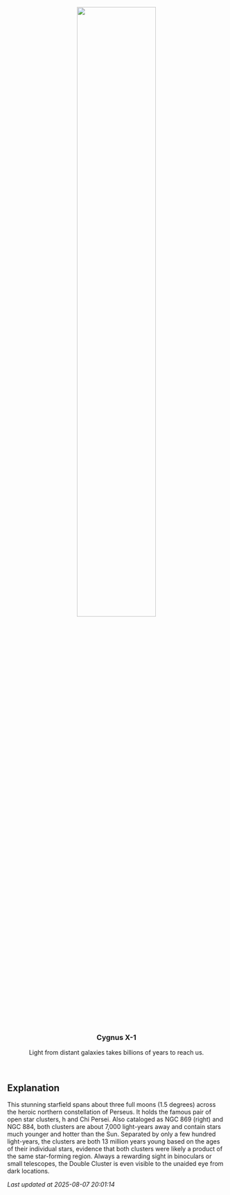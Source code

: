 <p align='center'>
    <img src='https://apod.nasa.gov/apod/image/2508/DoubleClusterBrecher1024.jpg' width='60%' />
    <h3 align="center">Cygnus X-1</h3>
    <p align="center">Light from distant galaxies takes billions of years to reach us.</p>
</p>
<br/>

Explanation
--
This stunning starfield spans about three full moons (1.5 degrees) across the heroic northern constellation of Perseus. It holds the famous pair of open star clusters, h and Chi Persei. Also cataloged as NGC 869 (right) and NGC 884, both clusters are about 7,000 light-years away and contain stars much younger and hotter than the Sun.  Separated by only a few hundred light-years, the clusters are both 13 million years young based on the ages of their individual stars, evidence that both clusters were likely a product of the same star-forming region. Always a rewarding sight in binoculars or small telescopes, the Double Cluster is even visible to the unaided eye from dark locations.


*Last updated at 2025-08-07 20:01:14*
